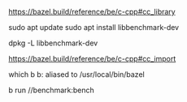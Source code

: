 https://bazel.build/reference/be/c-cpp#cc_library

sudo apt update
sudo apt install libbenchmark-dev

dpkg -L libbenchmark-dev

https://bazel.build/reference/be/c-cpp#cc_import

which b
b: aliased to /usr/local/bin/bazel

b run //benchmark:bench